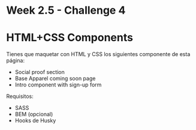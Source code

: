 # Week 2.5 - Challenge 4

# HTML+CSS Components

Tienes que maquetar con HTML y CSS los siguientes componente de esta página:

- Social proof section
- Base Apparel coming soon page
- Intro component with sign-up form

Requisitos:

- SASS
- BEM (opcional)
- Hooks de Husky
